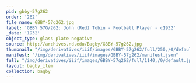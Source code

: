 ```yaml
---
pid: gbby-57g262
order: '262'
file_name: GBBY-57g262.jpg
label: 'GBBY 57G/262: John (Red) Tobin - Football Player - c1932'
_date: '1932'
object_type: glass plate negative
source: http://archives.nd.edu/Bagby/GBBY-57g262.jpg
thumbnail: "/img/derivatives/iiif/images/GBBY-57g262/full/250,/0/default.jpg"
manifest: "/img/derivatives/iiif/images/GBBY-57g262/manifest.json"
full: "/img/derivatives/iiif/images/GBBY-57g262/full/1140,/0/default.jpg"
layout: bagby_item
collection: bagby
---
```

